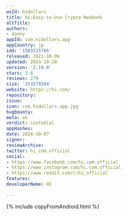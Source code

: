 ```yaml
---
wsId: hidollars
title: Hi:Easy-to-Use Crypto Neobank
altTitle: 
authors:
- danny
appId: com.hidollars.app
appCountry: jp
idd: '1583215766'
released: 2021-10-06
updated: 2024-10-28
version: '2.19.0'
stars: 3.8
reviews: 279
size: '253579264'
website: https://hi.com/
repository: 
issue: 
icon: com.hidollars.app.jpg
bugbounty: 
meta: ok
verdict: custodial
appHashes: 
date: 2024-10-07
signer: 
reviewArchive: 
twitter: hi_com_official
social:
- https://www.facebook.com/hi.com.official
- https://www.instagram.com/hi.com.official
- https://www.reddit.com/r/hi_official
features: 
developerName: HI

---
```


{% include copyFromAndroid.html %}